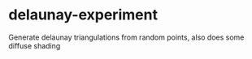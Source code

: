 delaunay-experiment
===================

Generate delaunay triangulations from random points, also does some diffuse shading

